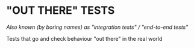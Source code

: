"OUT THERE" TESTS
=================
_Also known (by boring names) as "integration tests" / "end-to-end tests"_

Tests that go and check behaviour "out there" in the real world